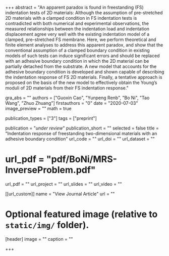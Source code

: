 +++
abstract = "An apparent paradox is found in freestanding (FS) indentation tests of 2D materials: Although the assumption of pre-stretched 2D materials with a clamped condition in FS indentation tests is contradicted with both numerical and experimental observations, the measured relationships between the indentation load and indentation displacement agree very well with the existing indentation model of a clamped, pre-stretched FS membrane. Here, we perform theoretical and finite element analyses to address this apparent paradox, and show that the conventional assumption of a clamped boundary condition in existing models of such tests can induce significant errors and should be replaced with an adhesive boundary condition in which the 2D material can be partially detached from the substrate. A new model that accounts for the adhesive boundary condition is developed and shown capable of describing the indentation response of FS 2D materials. Finally, a tentative approach is proposed on the basis of the new model to effectively obtain the Young’s moduli of 2D materials from their FS indentation response."

gra_abs = ""
authors = ["Guoxin Cao", "Yunpeng Renb", "Bo Ni", "Tao Wang", "Zhuo Zhuang"]
firstauthors = "0"
date = "2020-07-03"
image_preview = ""
math = true

publication_types = ["3"]
tags = ["preprint"]

publication = "*under review*"
publication_short = ""
selected = false
title = "Indentation response of freestanding two-dimensional materials with an adhesive boundary condition"
url_code = ""
url_doi = ""
url_dataset = ""
# url_pdf = "pdf/BoNi/MRS-InverseProblem.pdf"
url_pdf = ""
url_project = ""
url_slides = ""
url_video = ""

[[url_custom]]
name = "View Journal Article"
url = ""

# Optional featured image (relative to `static/img/` folder).
[header]
image = ""
caption = ""

+++
